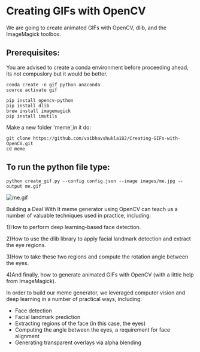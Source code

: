 # Creating GIFs with OpenCV

We are going to create animated GIFs with OpenCV, dlib, and the ImageMagick toolbox.

## Prerequisites:

You are advised to create a conda environment before proceeding ahead, its not compuslory but it would be better.

    conda create -n gif python anaconda
    source activate gif
   
    pip install opencv-python
    pip install dlib
    brew install imagemagick
    pip install imutils
    
Make a new folder 'meme',in it do:
    
    git clone https://github.com/vaibhavshukla182/Creating-GIFs-with-OpenCV.git
    cd meme
    
## To run the python file type:
      
    python create_gif.py --config config.json --image images/me.jpg --output me.gif
    
    
![me.gif](https://github.com/vaibhavshukla182/Creating-GIFs-with-OpenCV/blob/master/me.gif)

Building a Deal With It meme generator using OpenCV can teach us a number of valuable techniques used in practice, including:

1)How to perform deep learning-based face detection.

2)How to use the dlib library to apply facial landmark detection and extract the eye regions.

3)How to take these two regions and compute the rotation angle between the eyes.

4)And finally, how to generate animated GIFs with OpenCV (with a little help from ImageMagick).


In order to build our meme generator, we leveraged computer vision and deep learning in a number of practical ways, including:
- Face detection
- Facial landmark prediction
- Extracting regions of the face (in this case, the eyes)
- Computing the angle between the eyes, a requirement for face alignment
- Generating transparent overlays via alpha blending
